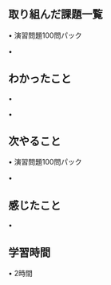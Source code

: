## 取り組んだ課題一覧
• 演習問題100問パック


• 


## わかったこと
• 


• 


## 次やること
• 演習問題100問パック 


• 


## 感じたこと
• 

## 学習時間
• 2時間